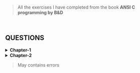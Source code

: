 > All the exercises I have completed from the book **ANSI C programming by B&D**
<br>

## QUESTIONS

<details>
<summary><b>Chapter-1</b></summary>
<ol>
<li>Run the ``hello, world'' program on your system. Experiment with leaving out parts of the program, to see what error messages you get.</li>
<li>Experiment to find out what happens when prints's argument string contains \c, where c is some character not listed above.</li>
<li>Modify the temperature conversion program to print a heading above the table.</li>
<li>Write a program to print the corresponding Celsius to Fahrenheit table.</li>
<li>Modify the temperature conversion program to print the table in reverse order, that is, from 300 degrees to 0.</li>
<li>Verify that the expression getchar() != EOF is 0 or 1</li>
<li>Write a program to print the value of EOF.</li>
<li>Write a program to count blanks, tabs, and newlines.</li>
<li>Write a program to copy its input to its output, replacing each string of one or more blanks by a single blank.</li>
<li>Write a program to copy its input to its output, replacing each tab by \t, each backspace by \b, and each backslash by \\. This makes tabs and backspaces visible in an unambiguous way.</li>
<li>How would you test the word count program? What kinds of input are most likely to uncover bugs if there are any?</li>
<li>Write a program that prints its input one word per line.</li>
<li>Write a program to print a histogram of the lengths of words in its input. It is easy to draw the histogram with the bars horizontal; a vertical orientation is more challenging.</li>
<li>Write a program to print a histogram of the frequencies of different characters in its input.</li>
<li>Rewrite the temperature conversion program of Section 1.2 to use a function for conversion.</li>
<li>Revise the main routine of the longest-line program so it will correctly print the length of arbitary lon ginput lines, and as much as possible of the text.</li>
<li>Write a program to print all input lines that are longer than 80 characters.</li>
</ol>
</details>
<details>
<summary><b>Chapter-2</b></summary>
<ol>
<li>Write a program to determine the ranges of char, short, int, and long variables, both signed and unsigned, by printing appropriate values from standard headers and by direct computation. Harder if you compute them: determine the ranges of the various floating-point types.  </li>
<li>Write a loop equivalent to the for loop above without using && or ||.</li>
<li>Write a function htoi(s), which converts a string of hexadecimal digits (including an optional 0x or 0X) into its equivalent integer value. The allowable digits are 0 through 9, a through f, and A through F.  </li>
<li>Write an alternative version of squeeze(s1,s2) that deletes each character in s1 that matches any character in the string s2.  </li>
<li>Write the function any(s1,s2), which returns the first location in a string s1 where any character from the string s2 occurs, or -1 if s1 contains no characters from s2. (The standard library function strpbrk does the same job but returns a pointer to the location.)  </li>
<li>Write a function setbits(x,p,n,y) that returns x with the n bits that begin at position p set to the rightmost n bits of y, leaving the other bits unchanged.  </li>
<li>Write a function invert(x,p,n) that returns x with the n bits that begin at position p inverted (i.e., 1 changed into 0 and vice versa), leaving the others unchanged.  </li>
<li>Write a function rightrot(x,n) that returns the value of the integer x rotated to the right by n positions.  </li>
<li>In a two's complement number system, x &= (x-1) deletes the rightmost 1-bit in x. Explain why. Use this observation to write a faster version of bitcount.  </li>
<li>Rewrite the function lower, which converts upper case letters to lower case, with a conditional expression instead of if-else. </li>
</ol>
</details>
<!--
#### thoughts
- make vertical bar for 13 and 14
- need to improve 16
-->

> May contains errors 
